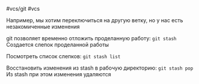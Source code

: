 #vcs/git #vcs 

Например, мы хотим переключиться на другую ветку, но у нас есть незакомиченные изменения

git позволяет временно отложить проделанную работу: `git stash`
Создается слепок проделанной работы

Посмотреть список слепков: `git stash list`

Восстановить изменения из stash в рабочую директорию: `git stash pop`
Из stash при этом изменения удаляются
